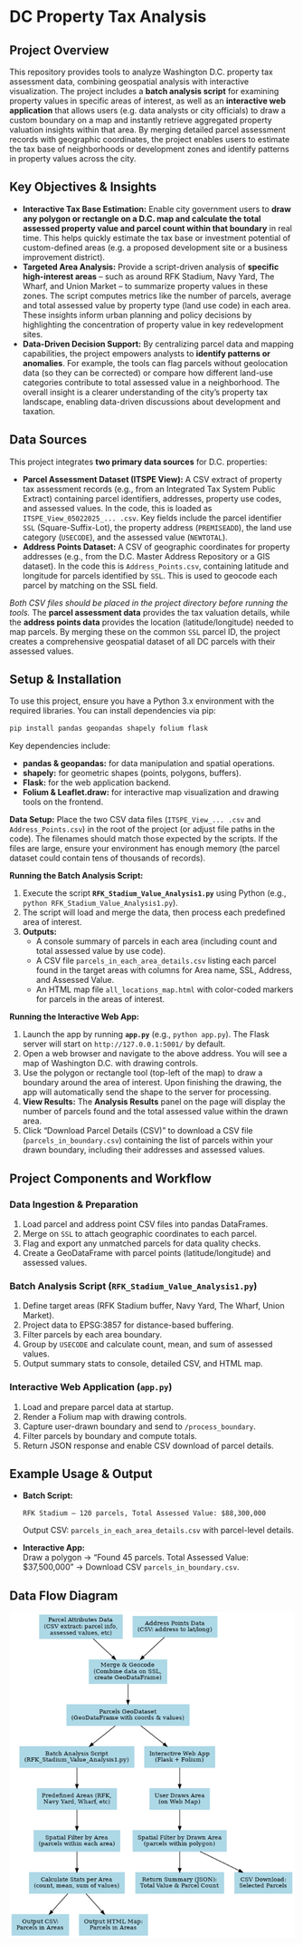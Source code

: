# DC Property Tax Analysis

## Project Overview
This repository provides tools to analyze Washington D.C. property tax assessment data, combining geospatial analysis with interactive visualization. The project includes a **batch analysis script** for examining property values in specific areas of interest, as well as an **interactive web application** that allows users (e.g. data analysts or city officials) to draw a custom boundary on a map and instantly retrieve aggregated property valuation insights within that area. By merging detailed parcel assessment records with geographic coordinates, the project enables users to estimate the tax base of neighborhoods or development zones and identify patterns in property values across the city.

## Key Objectives & Insights
- **Interactive Tax Base Estimation:** Enable city government users to **draw any polygon or rectangle on a D.C. map and calculate the total assessed property value and parcel count within that boundary** in real time. This helps quickly estimate the tax base or investment potential of custom-defined areas (e.g. a proposed development site or a business improvement district).
- **Targeted Area Analysis:** Provide a script-driven analysis of **specific high-interest areas** – such as around RFK Stadium, Navy Yard, The Wharf, and Union Market – to summarize property values in these zones. The script computes metrics like the number of parcels, average and total assessed value by property type (land use code) in each area. These insights inform urban planning and policy decisions by highlighting the concentration of property value in key redevelopment sites.
- **Data-Driven Decision Support:** By centralizing parcel data and mapping capabilities, the project empowers analysts to **identify patterns or anomalies**. For example, the tools can flag parcels without geolocation data (so they can be corrected) or compare how different land-use categories contribute to total assessed value in a neighborhood. The overall insight is a clearer understanding of the city’s property tax landscape, enabling data-driven discussions about development and taxation.

## Data Sources
This project integrates **two primary data sources** for D.C. properties:

- **Parcel Assessment Dataset (ITSPE View):** A CSV extract of property tax assessment records (e.g., from an Integrated Tax System Public Extract) containing parcel identifiers, addresses, property use codes, and assessed values. In the code, this is loaded as `ITSPE_View_05022025_... .csv`. Key fields include the parcel identifier `SSL` (Square-Suffix-Lot), the property address (`PREMISEADD`), the land use category (`USECODE`), and the assessed value (`NEWTOTAL`).
- **Address Points Dataset:** A CSV of geographic coordinates for property addresses (e.g., from the D.C. Master Address Repository or a GIS dataset). In the code this is `Address_Points.csv`, containing latitude and longitude for parcels identified by `SSL`. This is used to geocode each parcel by matching on the SSL field.

*Both CSV files should be placed in the project directory before running the tools.* The **parcel assessment data** provides the tax valuation details, while the **address points data** provides the location (latitude/longitude) needed to map parcels. By merging these on the common `SSL` parcel ID, the project creates a comprehensive geospatial dataset of all DC parcels with their assessed values.

## Setup & Installation
To use this project, ensure you have a Python 3.x environment with the required libraries. You can install dependencies via pip:

```bash
pip install pandas geopandas shapely folium flask
```

Key dependencies include:
- **pandas & geopandas:** for data manipulation and spatial operations.
- **shapely:** for geometric shapes (points, polygons, buffers).
- **Flask:** for the web application backend.
- **Folium & Leaflet.draw:** for interactive map visualization and drawing tools on the frontend.

**Data Setup:** Place the two CSV data files (`ITSPE_View_... .csv` and `Address_Points.csv`) in the root of the project (or adjust file paths in the code). The filenames should match those expected by the scripts. If the files are large, ensure your environment has enough memory (the parcel dataset could contain tens of thousands of records).

**Running the Batch Analysis Script:**
1. Execute the script **`RFK_Stadium_Value_Analysis1.py`** using Python (e.g., `python RFK_Stadium_Value_Analysis1.py`).
2. The script will load and merge the data, then process each predefined area of interest.
3. **Outputs:**  
   - A console summary of parcels in each area (including count and total assessed value by use code).  
   - A CSV file `parcels_in_each_area_details.csv` listing each parcel found in the target areas with columns for Area name, SSL, Address, and Assessed Value.  
   - An HTML map file `all_locations_map.html` with color-coded markers for parcels in the areas of interest.

**Running the Interactive Web App:**
1. Launch the app by running **`app.py`** (e.g., `python app.py`). The Flask server will start on `http://127.0.0.1:5001/` by default.
2. Open a web browser and navigate to the above address. You will see a map of Washington D.C. with drawing controls.
3. Use the polygon or rectangle tool (top-left of the map) to draw a boundary around the area of interest. Upon finishing the drawing, the app will automatically send the shape to the server for processing.
4. **View Results:** The **Analysis Results** panel on the page will display the number of parcels found and the total assessed value within the drawn area.  
5. Click “Download Parcel Details (CSV)” to download a CSV file (`parcels_in_boundary.csv`) containing the list of parcels within your drawn boundary, including their addresses and assessed values.

## Project Components and Workflow

### Data Ingestion & Preparation
1. Load parcel and address point CSV files into pandas DataFrames.
2. Merge on `SSL` to attach geographic coordinates to each parcel.
3. Flag and export any unmatched parcels for data quality checks.
4. Create a GeoDataFrame with parcel points (latitude/longitude) and assessed values.

### Batch Analysis Script (`RFK_Stadium_Value_Analysis1.py`)
1. Define target areas (RFK Stadium buffer, Navy Yard, The Wharf, Union Market).
2. Project data to EPSG:3857 for distance-based buffering.
3. Filter parcels by each area boundary.
4. Group by `USECODE` and calculate count, mean, and sum of assessed values.
5. Output summary stats to console, detailed CSV, and HTML map.

### Interactive Web Application (`app.py`)
1. Load and prepare parcel data at startup.
2. Render a Folium map with drawing controls.
3. Capture user-drawn boundary and send to `/process_boundary`.
4. Filter parcels by boundary and compute totals.
5. Return JSON response and enable CSV download of parcel details.

## Example Usage & Output
- **Batch Script:**  
  ```
  RFK Stadium – 120 parcels, Total Assessed Value: $88,300,000
  ```
  Output CSV: `parcels_in_each_area_details.csv` with parcel-level details.

- **Interactive App:**  
  Draw a polygon → “Found 45 parcels. Total Assessed Value: $37,500,000” → Download CSV `parcels_in_boundary.csv`.

## Data Flow Diagram
![Data Flow Diagram](flowchart.png)
